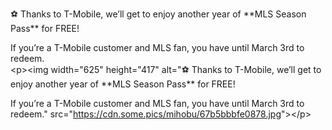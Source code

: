 ⚽️ Thanks to T-Mobile, we’ll get to enjoy another year of \*\*MLS Season Pass\*\* for FREE!

If you’re a T-Mobile customer and MLS fan, you have until March 3rd to redeem.  
 &lt;p&gt;&lt;img width="625" height="417" alt="⚽️ Thanks to T-Mobile, we’ll get to enjoy another year of \*\*MLS Season Pass\*\* for FREE!

If you’re a T-Mobile customer and MLS fan, you have until March 3rd to redeem." src="[<span class="invisible">https://</span><span class="ellipsis">cdn.some.pics/mihobu/67b5bbbfe</span><span class="invisible">0878.jpg</span>](https://cdn.some.pics/mihobu/67b5bbbfe0878.jpg)"&gt;&lt;/p&gt;
